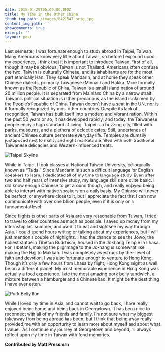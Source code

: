 ```yaml
---
date: 2015-01-29T05:00:00.000Z
title: My Time in the Other China
thumb_img_path: /images/8422547_orig.jpg
content_img_path: ''
showcomments: true
excerpt: ''
layout: post
---
```

Last semester, I was fortunate enough to study abroad in Taipei, Taiwan. Many Americans know very little about Taiwan, so before I expound upon my experience, I think that it is important to introduce Taiwan. First of all, though it may be obvious, Taiwan is not Thailand. Americans often confuse the two. Taiwan is culturally Chinese, and its inhabitants are for the most part ethnically Han. They speak Mandarin, and at home they speak other Chinese dialects, primarily Taiwanese (Minnan) and Hakka. More formally known as the Republic of China, Taiwan is a small island nation of around 20 million people. It is separated from Mainland China by a narrow strait. Taiwan’s political situation is rather precarious, as the island is claimed by the People’s Republic of China. Taiwan doesn’t have a seat in the UN, nor is it formally recognized by most other countries. Despite its lack of recognition, Taiwan has built itself into a modern and vibrant nation. Within the past 50 years or so, it has developed rapidly, and today, the Taiwanese people enjoy a high standard of living. Taipei is a buzzing city, filled with parks, museums, and a plethora of eclectic cafes. Still, undertones of ancient Chinese culture permeate everyday life. Temples are clumsily juxtaposed next to malls, and night markets are filled with both traditional Taiwanese delicacies and Western-influenced treats.

![](/images/4415169.jpg "Taipei Skyline")

While in Taipei, I took classes at National Taiwan University, colloquially known as “Taida.” Since Mandarin is such a difficult language for English speakers to learn, I dedicated all of my time to language study. Even after two and half years of intensive study, my language skills are quite basic. I did know enough Chinese to get around though, and really enjoyed being able to interact with native speakers on a daily basis. My Chinese will never be perfect, or anywhere close to it, but I appreciate the fact that I can now communicate with over one billion people, even if it is only on a fundamental level.

Since flights to other parts of Asia are very reasonable from Taiwan, I tried to travel to other countries as much as possible. I saved up money from my internship last summer, and used it to eat and sightsee my way through Asia. I could spend hours writing or talking about my experiences, but I will just mention a couple of highlights. I had the chance to see the Jowo, the holiest statue in Tibetan Buddhism, housed in the Jokhang Temple in Lhasa. For Tibetans, making the pilgrimage to the Jokhang is somewhat like making the Hajj to Makkah. I was completely awestruck by their level of faith and devotion. I was also fortunate enough to venture to Hong Kong. Though it’s only a few hours from Lhasa by flight, Hong Kong might as well be on a different planet. My most memorable experience in Hong Kong was actually a food experience. I ate the most amazing pork belly sandwich, a mixture between a hamburger and a Chinese bao. It might be the best thing I have ever eaten.

![](/images/180271.jpg "Pork Belly Bun")

While I loved my time in Asia, and cannot wait to go back, I have really enjoyed being home and being back in Georgetown. It has been nice to reconnect with all of my friends and family. I’m not sure what my biggest takeaway from being abroad has been, but I think that being away really provided me with an opportunity to learn more about myself and about what I value.  As I continue my journey at Georgetown and beyond, I’ll always reflect upon my time in Taiwan with fond memories.

**Contributed by Matt Pressman**